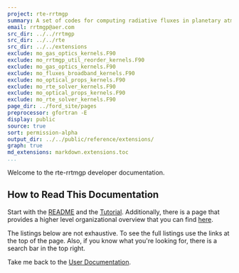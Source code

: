 ```yaml
---
project: rte-rrtmgp
summary: A set of codes for computing radiative fluxes in planetary atmospheres.
email: rrtmgp@aer.com
src_dir: ../../rrtmgp
src_dir: ../../rte
src_dir: ../../extensions
exclude: mo_gas_optics_kernels.F90
exclude: mo_rrtmgp_util_reorder_kernels.F90
exclude: mo_gas_optics_kernels.F90
exclude: mo_fluxes_broadband_kernels.F90
exclude: mo_optical_props_kernels.F90
exclude: mo_rte_solver_kernels.F90
exclude: mo_optical_props_kernels.F90
exclude: mo_rte_solver_kernels.F90
page_dir: ../ford_site/pages
preprocessor: gfortran -E
display: public
source: true
sort: permission-alpha
output_dir: ../../public/reference/extensions/
graph: true
md_extensions: markdown.extensions.toc
...
```


Welcome to the rte-rrtmgp developer documentation.

## How to Read This Documentation

Start with the [README] and the [Tutorial](./page/Tutorial.html).
Additionally, there is a page that provides a higher level organizational overview that you can find [here](./page/Organized_Listing.html).

The listings below are not exhaustive.
To see the full listings use the links at the top of the page.
Also, if you know what you're looking for, there is a search bar in the top right.

Take me back to the [User Documentation].

[README]: https://github.com/earth-system-radiation/rte-rrtmgp/blob/main/README.md
[User Documentation]: ../../index.html
